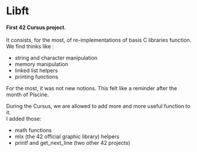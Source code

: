 # Libft
**First 42 Cursus project.**
<br>
<br>
It consists, for the most, of re-implementations of basis C libraries function.
<br>
We find thinks like :
- string and character manipulation
- memory manipulation
- linked list helpers
- printing functions

For the most, it was not new notions. This felt like a reminder after the month of Piscine.

During the Cursus, we are allowed to add more and more useful function to it.
<br>
I added those:
- math functions
- mlx (the 42 official graphic library) helpers
- printf and get_next_line (two other 42 projects)
